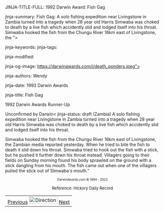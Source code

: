 JINJA-TITLE-FULL: 1992 Darwin Award: Fish Gag

jinja-summary: Fish Gag: A solo fishing expedition near Livingstone in Zambia turned into a tragedy when 28 year old Harris Simwaba was choked to death by a live fish which accidently slid and lodged itself into his throat. Simwaba hooked the fish from the Chungu River 16km east of Livingstone, the ">

jinja-keywords:
jinja-tags:

jinja-modified:

jinja-og-image: https://darwinawards.com/i/death_ponders.jpeg">

jinja-authors: Wendy

jinja-date: 1993 Darwin Awards


jinja-title: Fish Gag

<!-- type -->1992 Darwin Awards Runner-Up<BR>
Unconfirmed by Darwin<
jinja-status: draft
(Zambia) A solo fishing expedition near Livingstone in Zambia turned into a tragedy when 28 year old Harris Simwaba was choked to death by a live fish which accidently slid and lodged itself into his throat.
<P>Simwaba hooked the fish from the Chungu River 16km east of Livingstone, the Zambian media reported yesterday. When he tried to bite the fish to death
</TD>
<TD>
it slid down his throat. Simwaba tried to hook out the fish with a stick, but he pushed it further down his throat instead. Villagers going to their fields on Sunday morning found his body sprawled on the ground with a stick dangling from his mouth. The fish came out when one of the villagers pulled the stick out of Simwaba's mouth."
</TD>
</TR>
<TR valign="top">
<TD colspan="2">
<P><CENTER><FONT size="-7">DarwinAwards.com &copy; 1994 - 2022</FONT></CENTER>
<P><CENTER><FONT size="-1"></FONT></CENTER>
<P><CENTER><FONT size="-1">Reference: Hickory Daily Record</FONT>
<P><CENTER><FONT size="-1"></FONT>

<!--#include virtual="/inc/votebar_viewvoteonly" -->

</CENTER>
</CENTER>
<TABLE width=100% border=0 background="/i/bgmain.jpg" cellspacing=5 cellpadding=10><TR><TD>
<CENTER>
<A href="darwin1993-10.html">Previous</A> <IMG src="/i/arrowani.gif" width="93" height="24" border="0" alt="Directions"> <A href="darwin1993-12.html">Next</A>
</H2>
</CENTER>

<!--#include file=nav_1993.html -->


